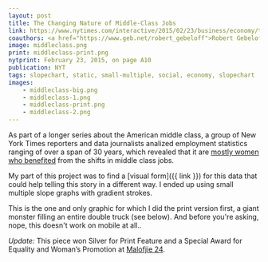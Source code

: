 ```yaml
---
layout: post
title: The Changing Nature of Middle-Class Jobs
link: https://www.nytimes.com/interactive/2015/02/23/business/economy/the-changing-nature-of-middle-class-jobs.html
coauthors: <a href="https://www.geb.net/robert_gebeloff">Robert Gebeloff</a>
image: middleclass.png
print: middleclass-print.png
nytprint: February 23, 2015, on page A10
publication: NYT
tags: slopechart, static, small-multiple, social, economy, slopechart
images:
    - middleclass-big.png
    - middleclass-1.png
    - middleclass-print.png
    - middleclass-2.png
---
```


As part of a longer series about the American middle class, a group of New York Times reporters and data journalists analized employment statistics ranging of over a span of 30 years, which revealed that it are [mostly women who benefited](https://www.nytimes.com/2015/02/23/business/economy/health-care-opens-middle-class-path-taken-mainly-by-women.html?ref=topics) from the shifts in middle class jobs.

My part of this project was to find a [visual form]({{ link }}) for this data that could help telling this story in a different way. I ended up using small multiple slope graphs with gradient strokes.

This is the one and only graphic for which I did the print version first, a giant monster filling an entire double truck (see below). And before you're asking, nope, this doesn't work on mobile at all..

_Update:_ This piece won Silver for Print Feature and a Special Award for Equality and Woman’s Promotion at [Malofjie 24](https://www.malofiejgraphics.com/wp-content/uploads/2016/03/M24_-AWARDS-LIST_OK.pdf).
